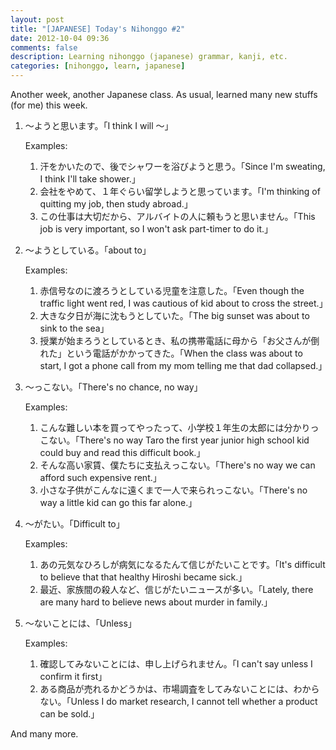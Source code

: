 ```yaml
---
layout: post
title: "[JAPANESE] Today's Nihonggo #2"
date: 2012-10-04 09:36
comments: false
description: Learning nihonggo (japanese) grammar, kanji, etc.
categories: [nihonggo, learn, japanese]
---
```

Another week, another Japanese class. As usual, learned many new stuffs (for me) this week.

1.  〜ようと思います。「I think I will 〜」

	Examples: 
	
	1.  汗をかいたので、後でシャワーを浴びようと思う。「Since I'm sweating, I think I'll take shower.」
	2.  会社をやめて、１年ぐらい留学しようと思っています。「I'm thinking of quitting my job, then study abroad.」
	3.  この仕事は大切だから、アルバイトの人に頼もうと思いません。「This job is very important, so I won't ask part-timer to do it.」
	<!-- more -->
2.  〜ようとしている。「about to」

	Examples:
	
	1.  赤信号なのに渡ろうとしている児童を注意した。「Even though the traffic light went red, I was cautious of kid about to cross the street.」
	2.  大きな夕日が海に沈もうとしていた。「The big sunset was about to sink to the sea」
	3.  授業が始まろうとしているとき、私の携帯電話に母から「お父さんが倒れた」という電話がかかってきた。「When the class was about to start, I got a phone call from my mom telling me that dad collapsed.」

3.  〜っこない。「There's no chance, no way」

    Examples:
    
    1.  こんな難しい本を買ってやったって、小学校１年生の太郎には分かりっこない。「There's no way Taro the first year junior high school kid could buy and read this difficult book.」
    2.  そんな高い家賃、僕たちに支払えっこない。「There's no way we can afford such expensive rent.」
    3.  小さな子供がこんなに遠くまで一人で来られっこない。「There's no way a little kid can go this far alone.」

4.  〜がたい。「Difficult to」

	Examples:
	
	1. あの元気なひろしが病気になるたんて信じがたいことです。「It's difficult to believe that that healthy Hiroshi became sick.」
	2. 最近、家族間の殺人など、信じがたいニュースが多い。「Lately, there are many hard to believe news about murder in family.」

5.  〜ないことには、「Unless」

	Examples:
	
	1. 確認してみないことには、申し上げられません。「I can't say unless I confirm it first」
	2. ある商品が売れるかどうかは、市場調査をしてみないことには、わからない。「Unless I do market research, I cannot tell whether a product can be sold.」

And many more.